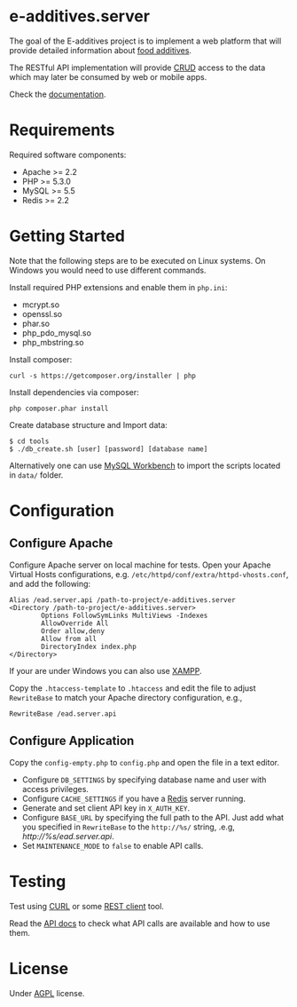 e-additives.server
==================

The goal of the E-additives project is to implement a web platform that will provide detailed information about [food additives](http://en.wikipedia.org/wiki/Food_additive).

The RESTful API implementation will provide [CRUD](http://en.wikipedia.org/wiki/Create,_read,_update_and_delete) access to the data which may later be consumed by web or mobile apps.

Check the [documentation](docs/).

# Requirements

Required software components:

  * Apache >= 2.2
  * PHP >= 5.3.0
  * MySQL >= 5.5
  * Redis >= 2.2

# Getting Started

Note that the following steps are to be executed on Linux systems. On Windows you would need to use different commands.

Install required PHP extensions and enable them in `php.ini`:

  * mcrypt.so
  * openssl.so
  * phar.so
  * php_pdo_mysql.so
  * php_mbstring.so

Install composer:

    curl -s https://getcomposer.org/installer | php
    
Install dependencies via composer:

    php composer.phar install

Create database structure and Import data:

    $ cd tools
    $ ./db_create.sh [user] [password] [database name]

Alternatively one can use [MySQL Workbench](http://dev.mysql.com/downloads/tools/workbench/) to import the scripts located in `data/` folder.
    
# Configuration

## Configure Apache

Configure Apache server on local machine for tests. Open your Apache Virtual Hosts configurations, e.g. `/etc/httpd/conf/extra/httpd-vhosts.conf`, and add the following:

    Alias /ead.server.api /path-to-project/e-additives.server
    <Directory /path-to-project/e-additives.server>
            Options FollowSymLinks MultiViews -Indexes
            AllowOverride All
            Order allow,deny
            Allow from all
            DirectoryIndex index.php
    </Directory>
		
If your are under Windows you can also use [XAMPP](http://www.apachefriends.org/en/xampp.html).

Copy the `.htaccess-template` to `.htaccess` and edit the file to adjust `RewriteBase` to match your Apache directory configuration, e.g.,

    RewriteBase /ead.server.api

  
## Configure Application

Copy the `config-empty.php` to `config.php` and open the file in a text editor.

  * Configure `DB_SETTINGS` by specifying database name and user with access privileges.
  * Configure `CACHE_SETTINGS` if you have a [Redis](http://redis.io/) server running.
  * Generate and set client API key in `X_AUTH_KEY`.
  * Configure `BASE_URL` by specifying the full path to the API. Just add what you specified in `RewriteBase` to the `http://%s/` string, .e.g, *http://%s/ead.server.api*.
  * Set `MAINTENANCE_MODE` to `false` to enable API calls.

# Testing

Test using [CURL](http://curl.haxx.se/) or some [REST client](https://chrome.google.com/webstore/detail/postman-rest-client/fdmmgilgnpjigdojojpjoooidkmcomcm) tool.

Read the [API docs](docs/API.md) to check what API calls are available and how to use them.


# License

Under [AGPL](LICENSE) license.
